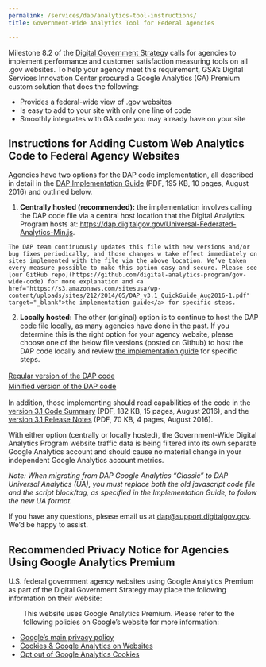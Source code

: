 ```yaml
---
permalink: /services/dap/analytics-tool-instructions/
title: Government-Wide Analytics Tool for Federal Agencies

---
```


Milestone 8.2 of the [Digital Government Strategy](http://www.whitehouse.gov/sites/default/files/omb/egov/digital-government/digital-government.html) calls for agencies to implement performance and customer satisfaction measuring tools on all .gov websites. To help your agency meet this requirement, GSA’s Digital Services Innovation Center procured a Google Analytics (GA) Premium custom solution that does the following:

  * Provides a federal-wide view of .gov websites
  * Is easy to add to your site with only one line of code
  * Smoothly integrates with GA code you may already have on your site

## Instructions for Adding Custom Web Analytics Code to Federal Agency Websites

Agencies have two options for the DAP code implementation, all described in detail in the <a href="https://s3.amazonaws.com/sitesusa/wp-content/uploads/sites/212/2014/05/DAP_v3.1_QuickGuide_Aug2016-1.pdf" target="_blank">DAP Implementation Guide</a> (PDF, 195 KB, 10 pages, August 2016) and outlined below.

  1. **Centrally hosted (recommended):**  the implementation involves calling the DAP code file via a central host location that the Digital Analytics Program hosts at: <a href="https://dap.digitalgov.gov/Universal-Federated-Analytics-Min.js" target="_blank">https://dap.digitalgov.gov/Universal-Federated-Analytics-Min.js</a>.

    The DAP team continuously updates this file with new versions and/or bug fixes periodically, and those changes w take effect immediately on sites implemented with the file via the above location. We’ve taken every measure possible to make this option easy and secure. Please see [our GitHub repo](https://github.com/digital-analytics-program/gov-wide-code) for more explanation and <a href="https://s3.amazonaws.com/sitesusa/wp-content/uploads/sites/212/2014/05/DAP_v3.1_QuickGuide_Aug2016-1.pdf" target="_blank">the implementation guide</a> for specific steps.
  2. **Locally hosted:** The other (original) option is to continue to host the DAP code file locally, as many agencies have done in the past. If you determine this is the right option for your agency website, please choose one of the below file versions (posted on Github) to host the DAP code locally and review <a href="https://s3.amazonaws.com/sitesusa/wp-content/uploads/sites/212/2014/05/DAP_v3.1_QuickGuide_Aug2016-1.pdf" target="_blank">the implementation guide</a> for specific steps.

<a style="line-height: 1.5" href="https://raw.githubusercontent.com/digital-analytics-program/gov-wide-code/master/Universal-Federated-Analytics.js" target="_blank">Regular version of the DAP code<br /> </a><a style="line-height: 1.5" href="https://raw.githubusercontent.com/digital-analytics-program/gov-wide-code/master/Universal-Federated-Analytics-Min.js">Minified version of the DAP code</a>

In addition, those implementing should read capabilities of the code in the <a href="https://s3.amazonaws.com/sitesusa/wp-content/uploads/sites/212/2014/05/DAP_v3.1_CodeSummary_Aug2016-1-1.pdf" target="_blank">version 3.1 Code Summary</a> (PDF, 182 KB, 15 pages, August 2016), and the <a href="https://s3.amazonaws.com/sitesusa/wp-content/uploads/sites/212/2014/05/DAP_v3.1_ReleaseNotes_Aug2016-1.pdf" target="_blank">version 3.1 Release Notes</a> (PDF, 70 KB, 4 pages, August 2016).

With either option (centrally or locally hosted), the Government-Wide Digital Analytics Program website traffic data is being filtered into its own separate Google Analytics account and should cause no material change in your independent Google Analytics account metrics.

_Note: When migrating from DAP Google Analytics &#8220;Classic&#8221; to DAP Universal Analytics (UA), you must replace both the old javascript code file and the script block/tag, as specified in the Implementation Guide, to follow the new UA format._

If you have any questions, please email us at <a href="mailto:dap@support.digitalgov.gov" target="_blank">dap@support.digitalgov.gov</a>. We&#8217;d be happy to assist.

## Recommended Privacy Notice for Agencies Using Google Analytics Premium

U.S. federal government agency websites using Google Analytics Premium as part of the Digital Government Strategy may place the following information on their website:

<p style="padding-left: 30px">
  This website uses Google Analytics Premium. Please refer to the following policies on Google’s website for more information:
</p>

  * [Google’s main privacy policy](http://www.google.com/intl/en/policies/privacy)
  * [Cookies & Google Analytics on Websites](https://developers.google.com/analytics/resources/concepts/gaConceptsCookies)
  * [Opt out of Google Analytics Cookies](https://tools.google.com/dlpage/gaoptout?hl=en)

<p style="padding-left: 30px">
